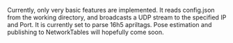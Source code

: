Currently, only very basic features are implemented. It reads config.json from the working directory, and broadcasts a UDP stream to the specified IP and Port. It is currently set to parse 16h5 apriltags. Pose estimation and publishing to NetworkTables will hopefully come soon. 